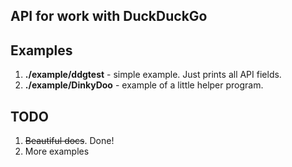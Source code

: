 API for work with DuckDuckGo
-----------------

## Examples
1. **./example/ddgtest** - simple example. Just prints all API fields.
2. **./example/DinkyDoo** - example of a little helper program.

## TODO
1. ~~Beautiful docs~~. Done!
2. More examples
